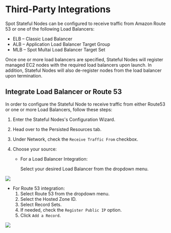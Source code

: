 # Third-Party Integrations

Spot Stateful Nodes can be configured to receive traffic from Amazon Route 53 or one of the following Load Balancers:

- ELB – Classic Load Balancer
- ALB – Application Load Balancer Target Group
- MLB – Spot Multai Load Balancer Target Set

Once one or more load balancers are specified, Stateful Nodes will register managed EC2 nodes with the required load balancers upon launch. In addition, Stateful Nodes will also de-register nodes from the load balancer upon termination.

## Integrate Load Balancer or Route 53

In order to configure the Stateful Node to receive traffic from either Route53 or one or more Load Balancers, follow these steps:

1. Enter the Stateful Nodes's Configuration Wizard.
2. Head over to the Persisted Resources tab.
3. Under Network, check the `Receive Traffic From` checkbox.
4. Choose your source:

   - For a Load Balancer Integration:

     Select your desired Load Balancer from the dropdown menu.

<img src="/managed-instance/_media/third-party-integrations-01.png" />

- For Route 53 integration:
  1.  Select Route 53 from the dropdown menu.
  2.  Select the Hosted Zone ID.
  3.  Select Record Sets.
  4.  If needed, check the `Register Public IP` option.
  5.  Click `Add a Record`.

<img src="/managed-instance/_media/third-party-integrations-02.png" />
